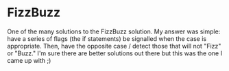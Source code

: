 # FizzBuzz
One of the many solutions to the FizzBuzz solution.
My answer was simple: have a series of flags (the if statements) be signalled when the case is appropriate. Then, have the opposite case / detect those that will not "Fizz" or "Buzz." I'm sure there are better solutions out there but this was the one I came up with ;)
